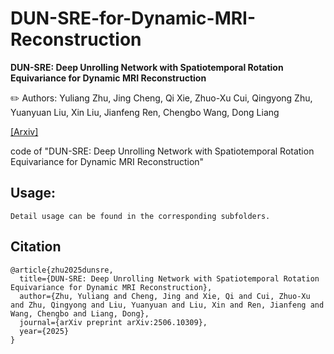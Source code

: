 # DUN-SRE-for-Dynamic-MRI-Reconstruction
**DUN-SRE: Deep Unrolling Network with Spatiotemporal Rotation Equivariance for Dynamic MRI Reconstruction**

✏️ Authors: Yuliang Zhu, Jing Cheng, Qi Xie, Zhuo-Xu Cui, Qingyong Zhu, Yuanyuan Liu, Xin Liu, Jianfeng Ren, Chengbo Wang, Dong Liang

[[Arxiv]](https://arxiv.org/abs/2506.10309)
  
code of "DUN-SRE: Deep Unrolling Network with Spatiotemporal Rotation Equivariance for Dynamic MRI Reconstruction"

## Usage:
```
Detail usage can be found in the corresponding subfolders.
```

## Citation
```
@article{zhu2025dunsre,
  title={DUN-SRE: Deep Unrolling Network with Spatiotemporal Rotation Equivariance for Dynamic MRI Reconstruction},
  author={Zhu, Yuliang and Cheng, Jing and Xie, Qi and Cui, Zhuo-Xu and Zhu, Qingyong and Liu, Yuanyuan and Liu, Xin and Ren, Jianfeng and Wang, Chengbo and Liang, Dong},
  journal={arXiv preprint arXiv:2506.10309},
  year={2025}
}
```
